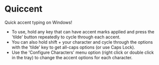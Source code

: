 # Quiccent
Quick accent typing on Windows!

- To use, hold any key that can have accent marks applied and press the 'tilde' button repeatedly to cycle through each accent. 
- You can also hold shift + your character and cycle through the options with the 'tilde' key to get all-caps options (or use Caps Lock). 
- Use the 'Configure Characters' menu option (right click or double click in the tray) to change the accent options for each character.
